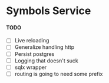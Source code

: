 # Symbols Service

#### TODO

- [ ] Live reloading
- [ ] Generalize handling http
- [ ] Persist postgres
- [ ] Logging that doesn't suck
- [ ] sqlx wrapper
- [ ] routing is going to need some prefix
